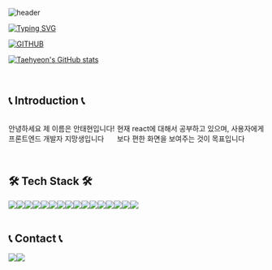 ![header](https://capsule-render.vercel.app/api?type=waving&color=6994CDEE&text=&animation=twinkling&height=80)

[![Typing SVG](https://readme-typing-svg.demolab.com?font=Alkatra&weight=500&size=45&duration=4000&pause=3&color=6994CDEE&center=false&vCenter=false&multiline=true&repeat=true&width=1000&height=100&lines=Welcome+to+TaeHyeon's+GitHub!👋)](https://git.io/typing-svg)
 
<div align="left">
 
 
 [![GITHUB](https://hits.seeyoufarm.com/api/count/incr/badge.svg?url=https%3A%2F%2Fgithub.com%2FTaehyeonAn0&count_bg=%23F29494&title_bg=%232F2E2E&icon=github.svg&icon_color=%23FFFFFF&title=GITHUB&edge_flat=false)](https://github.com/mysourcefile)

<!--[![Taehyeon's languages](https://github-readme-stats.vercel.app/api/top-langs/?username=mysourcefile&layout=compact&theme=nord&hide_border=true&langs_count=10)](https://github.com/mysourcefile/github-readme-stats)-->
[![Taehyeon's GitHub stats](https://github-readme-stats.vercel.app/api?username=mysourcefile&theme=nord&hide_border=true&count_private=true)](https://github.com/s/github-readme-stats)
 
<!--  <a href="https://github.com/mysourcefile">
    <img align="center" src="https://github-readme-activity-graph.cyclic.app/graph?username=mysourcefile&theme=light&height=400&width=400&bg_color=white&title_color=2f80ed&color=2f80ed&line=2f80ed&point=1074b8&custom_title=jiholee0's%20Contribution%20Graph&area=true&hide_border=true&font_color=2f80ed&font_weight=bold" />
  </a> -->
 
<br>
 
 ## 📞 Introduction 📞
<div style="display:flex; flex-direction:row;">
 <p>안녕하세요 제 이름은 안태현입니다! 프론트엔드 개발자 지망생입니다</p><br>
 <p>현재 react에 대해서 공부하고 있으며, 사용자에게 보다 편한 화면을 보여주는 것이 목표입니다</p><br>
</div><br>
 
 ## 🛠 Tech Stack 🛠
<div style="display:flex; flex-direction:row;">
 <img src="https://img.shields.io/badge/react-%2320232a.svg?style=for-the-badge&logo=react&logoColor=%2361DAFB">
 <img src="https://img.shields.io/badge/React_Router-CA4245?style=for-the-badge&logo=react-router&logoColor=white">
 <img src="https://img.shields.io/badge/redux-%23593d88.svg?style=for-the-badge&logo=redux&logoColor=white">
 <img src="https://img.shields.io/badge/Next-black?style=for-the-badge&logo=next.js&logoColor=white">
 <img src="https://img.shields.io/badge/html5-%23E34F26.svg?style=for-the-badge&logo=html5&logoColor=white">
 <img src="https://img.shields.io/badge/css3-%231572B6.svg?style=for-the-badge&logo=css3&logoColor=white">
 <img src="https://img.shields.io/badge/python-3776AB?style=for-the-badge&logo=python&logoColor=white">
 <img src="https://img.shields.io/badge/spring-%236DB33F.svg?style=for-the-badge&logo=spring&logoColor=white">
 <img src="https://img.shields.io/badge/java-%23ED8B00.svg?style=for-the-badge&logo=openjdk&logoColor=white">
 <img src="https://img.shields.io/badge/javascript-F7DF1E?style=for-the-badge&logo=javascript&logoColor=black">
 <img src="https://img.shields.io/badge/AWS-%23FF9900.svg?style=for-the-badge&logo=amazon-aws&logoColor=white">
 <img src="https://img.shields.io/badge/github-%23121011.svg?style=for-the-badge&logo=github&logoColor=white">
 <img src="https://img.shields.io/badge/mysql-%2300f.svg?style=for-the-badge&logo=mysql&logoColor=white">
 <img src="https://img.shields.io/badge/bootstrap-7952B3?style=for-the-badge&logo=bootstrap&logoColor=white">
 <img src="https://img.shields.io/badge/git-%23F05033.svg?style=for-the-badge&logo=git&logoColor=white">
 <img src="https://img.shields.io/badge/git-F05032?style=for-the-badge&logo=git&logoColor=white">
</div><br>

## 📞 Contact 📞
<div style="display:flex; flex-direction:row;">
    <a href="https://www.instagram.com/sourefile/">
        <img src="https://img.shields.io/badge/Instagram-E4405F?style=for-the-badge&logo=Instagram&logoColor=white"> 
    </a>
    <a href="mailto:thio6309@gmail.com">
        <img src="https://img.shields.io/badge/Gmail-EA4335?style=for-the-badge&logo=Gmail&logoColor=white"> 
    </a>
</div><br>
